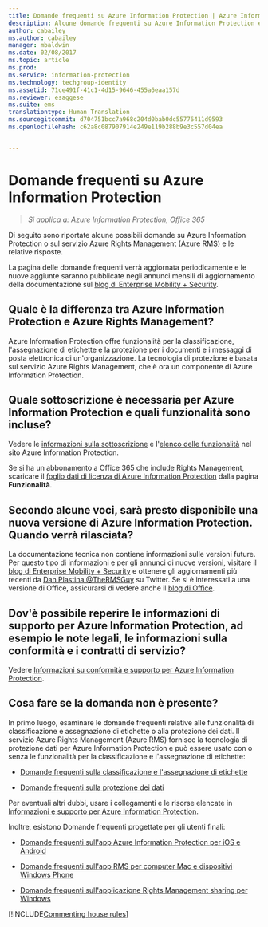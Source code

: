 ```yaml
---
title: Domande frequenti su Azure Information Protection | Azure Information Protection
description: Alcune domande frequenti su Azure Information Protection e sul relativo servizio di protezione dei dati, Azure Rights Management (Azure RMS).
author: cabailey
ms.author: cabailey
manager: mbaldwin
ms.date: 02/08/2017
ms.topic: article
ms.prod: 
ms.service: information-protection
ms.technology: techgroup-identity
ms.assetid: 71ce491f-41c1-4d15-9646-455a6eaa157d
ms.reviewer: esaggese
ms.suite: ems
translationtype: Human Translation
ms.sourcegitcommit: d704751bcc7a968c204d0bab0dc55776411d9593
ms.openlocfilehash: c62a8c087907914e249e119b288b9e3c557d04ea


---
```


# <a name="frequently-asked-questions-for-azure-information-protection"></a>Domande frequenti su Azure Information Protection

>*Si applica a: Azure Information Protection, Office 365*

Di seguito sono riportate alcune possibili domande su Azure Information Protection o sul servizio Azure Rights Management (Azure RMS) e le relative risposte.

La pagina delle domande frequenti verrà aggiornata periodicamente e le nuove aggiunte saranno pubblicate negli annunci mensili di aggiornamento della documentazione sul [blog di Enterprise Mobility + Security](https://blogs.technet.microsoft.com/enterprisemobility/?product=azure-information-protection,azure-rights-management-services).

## <a name="whats-the-difference-between-azure-information-protection-and-azure-rights-management"></a>Quale è la differenza tra Azure Information Protection e Azure Rights Management?

Azure Information Protection offre funzionalità per la classificazione, l'assegnazione di etichette e la protezione per i documenti e i messaggi di posta elettronica di un'organizzazione. La tecnologia di protezione è basata sul servizio Azure Rights Management, che è ora un componente di Azure Information Protection.

## <a name="what-subscription-do-i-need-for-azure-information-protection-and-what-features-are-included"></a>Quale sottoscrizione è necessaria per Azure Information Protection e quali funzionalità sono incluse?
Vedere le [informazioni sulla sottoscrizione](https://www.microsoft.com/en-us/cloud-platform/azure-information-protection-pricing) e l'[elenco delle funzionalità](https://www.microsoft.com/en-us/cloud-platform/azure-information-protection-features) nel sito Azure Information Protection. 

Se si ha un abbonamento a Office 365 che include Rights Management, scaricare il [foglio dati di licenza di Azure Information Protection](http://download.microsoft.com/download/E/C/F/ECF42E71-4EC0-48FF-AA00-577AC14D5B5C/Azure_Information_Protection_licensing_datasheet_EN-US.pdf) dalla pagina **Funzionalità**.

## <a name="ive-heard-a-new-release-is-going-to-be-available-soon-for-azure-information-protectionwhen-will-it-be-released"></a>Secondo alcune voci, sarà presto disponibile una nuova versione di Azure Information Protection. Quando verrà rilasciata?

La documentazione tecnica non contiene informazioni sulle versioni future. Per questo tipo di informazioni e per gli annunci di nuove versioni, visitare il [blog di Enterprise Mobility + Security](https://blogs.technet.microsoft.com/enterprisemobility/?product=azure-information-protection,azure-rights-management-services) e ottenere gli aggiornamenti più recenti da [Dan Plastina @TheRMSGuy](https://twitter.com/TheRMSGuy) su Twitter. Se si è interessati a una versione di Office, assicurarsi di vedere anche il [blog di Office](https://blogs.office.com/).

## <a name="where-can-i-find-supporting-information-for-azure-information-protectionsuch-as-legal-compliance-and-slas"></a>Dov'è possibile reperire le informazioni di supporto per Azure Information Protection, ad esempio le note legali, le informazioni sulla conformità e i contratti di servizio?

Vedere [Informazioni su conformità e supporto per Azure Information Protection](../understand-explore/compliance.md).

## <a name="what-do-i-do-if-my-question-isnt-here"></a>Cosa fare se la domanda non è presente?

In primo luogo, esaminare le domande frequenti relative alle funzionalità di classificazione e assegnazione di etichette o alla protezione dei dati. Il servizio Azure Rights Management (Azure RMS) fornisce la tecnologia di protezione dati per Azure Information Protection e può essere usato con o senza le funzionalità per la classificazione e l'assegnazione di etichette: 

- [Domande frequenti sulla classificazione e l'assegnazione di etichette](faqs-infoprotect.md)

- [Domande frequenti sulla protezione dei dati](faqs-rms.md)

Per eventuali altri dubbi, usare i collegamenti e le risorse elencate in [Informazioni e supporto per Azure Information Protection](information-support.md).

Inoltre, esistono Domande frequenti progettate per gli utenti finali:

- [Domande frequenti sull'app Azure Information Protection per iOS e Android](../rms-client/mobile-app-faq.md)

- [Domande frequenti sull'app RMS per computer Mac e dispositivi Windows Phone](https://technet.microsoft.com/dn451248)

- [Domande frequenti sull'applicazione Rights Management sharing per Windows](https://technet.microsoft.com/dn467883)


[!INCLUDE[Commenting house rules](../includes/houserules.md)]




<!--HONumber=Feb17_HO2-->


